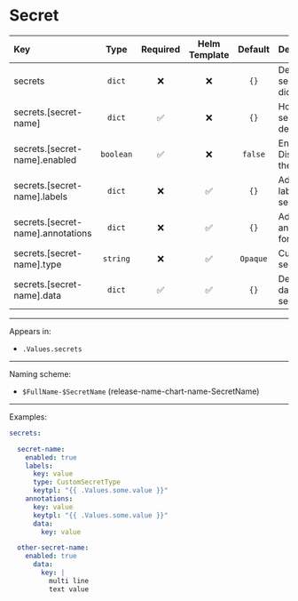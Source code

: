 # Secret

| Key                               |   Type    | Required | Helm Template | Default  | Description                       |
| :-------------------------------- | :-------: | :------: | :-----------: | :------: | :-------------------------------- |
| secrets                           |  `dict`   |    ❌    |      ❌       |   `{}`   | Define the secrets as dicts       |
| secrets.[secret-name]             |  `dict`   |    ✅    |      ❌       |   `{}`   | Holds secret definition           |
| secrets.[secret-name].enabled     | `boolean` |    ✅    |      ❌       | `false`  | Enables or Disables the secret    |
| secrets.[secret-name].labels      |  `dict`   |    ❌    |      ✅       |   `{}`   | Additional labels for secret      |
| secrets.[secret-name].annotations |  `dict`   |    ❌    |      ✅       |   `{}`   | Additional annotations for secret |
| secrets.[secret-name].type        | `string`  |    ❌    |      ✅       | `Opaque` | Custom secret type                |
| secrets.[secret-name].data        |  `dict`   |    ✅    |      ✅       |   `{}`   | Define the data of the secret     |

---

Appears in:

- `.Values.secrets`

---

Naming scheme:

- `$FullName-$SecretName` (release-name-chart-name-SecretName)

---

Examples:

```yaml
secrets:

  secret-name:
    enabled: true
    labels:
      key: value
      type: CustomSecretType
      keytpl: "{{ .Values.some.value }}"
    annotations:
      key: value
      keytpl: "{{ .Values.some.value }}"
      data:
        key: value

  other-secret-name:
    enabled: true
      data:
        key: |
          multi line
          text value
```
